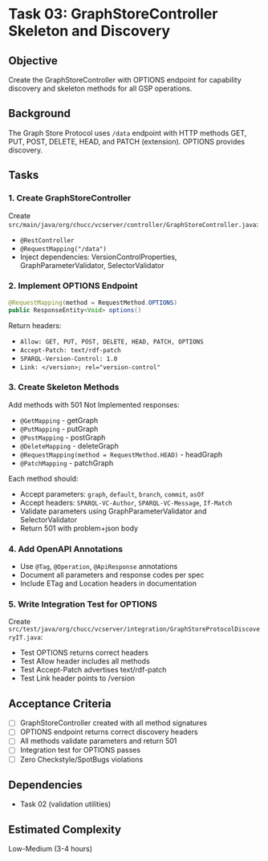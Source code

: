 # Task 03: GraphStoreController Skeleton and Discovery

## Objective
Create the GraphStoreController with OPTIONS endpoint for capability discovery and skeleton methods for all GSP operations.

## Background
The Graph Store Protocol uses `/data` endpoint with HTTP methods GET, PUT, POST, DELETE, HEAD, and PATCH (extension). OPTIONS provides discovery.

## Tasks

### 1. Create GraphStoreController
Create `src/main/java/org/chucc/vcserver/controller/GraphStoreController.java`:
- `@RestController`
- `@RequestMapping("/data")`
- Inject dependencies: VersionControlProperties, GraphParameterValidator, SelectorValidator

### 2. Implement OPTIONS Endpoint
```java
@RequestMapping(method = RequestMethod.OPTIONS)
public ResponseEntity<Void> options()
```
Return headers:
- `Allow: GET, PUT, POST, DELETE, HEAD, PATCH, OPTIONS`
- `Accept-Patch: text/rdf-patch`
- `SPARQL-Version-Control: 1.0`
- `Link: </version>; rel="version-control"`

### 3. Create Skeleton Methods
Add methods with 501 Not Implemented responses:
- `@GetMapping` - getGraph
- `@PutMapping` - putGraph
- `@PostMapping` - postGraph
- `@DeleteMapping` - deleteGraph
- `@RequestMapping(method = RequestMethod.HEAD)` - headGraph
- `@PatchMapping` - patchGraph

Each method should:
- Accept parameters: `graph`, `default`, `branch`, `commit`, `asOf`
- Accept headers: `SPARQL-VC-Author`, `SPARQL-VC-Message`, `If-Match`
- Validate parameters using GraphParameterValidator and SelectorValidator
- Return 501 with problem+json body

### 4. Add OpenAPI Annotations
- Use `@Tag`, `@Operation`, `@ApiResponse` annotations
- Document all parameters and response codes per spec
- Include ETag and Location headers in documentation

### 5. Write Integration Test for OPTIONS
Create `src/test/java/org/chucc/vcserver/integration/GraphStoreProtocolDiscoveryIT.java`:
- Test OPTIONS returns correct headers
- Test Allow header includes all methods
- Test Accept-Patch advertises text/rdf-patch
- Test Link header points to /version

## Acceptance Criteria
- [ ] GraphStoreController created with all method signatures
- [ ] OPTIONS endpoint returns correct discovery headers
- [ ] All methods validate parameters and return 501
- [ ] Integration test for OPTIONS passes
- [ ] Zero Checkstyle/SpotBugs violations

## Dependencies
- Task 02 (validation utilities)

## Estimated Complexity
Low-Medium (3-4 hours)
